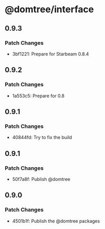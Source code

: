 # @domtree/interface

## 0.9.3

### Patch Changes

- 3bf1221: Prepare for Starbeam 0.8.4

## 0.9.2

### Patch Changes

- 1a553c5: Prepare for 0.8

## 0.9.1

### Patch Changes

- 40844fd: Try to fix the build

## 0.9.1

### Patch Changes

- 50f7a8f: Publish @domtree

## 0.9.0

### Patch Changes

- 4501b1f: Publish the @domtree packages
